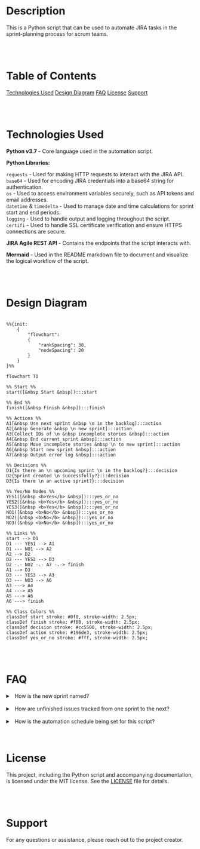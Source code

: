 # Description
This is a Python script that can be used to automate JIRA tasks in the sprint-planning process for scrum teams.

<br/>
<br/>

# Table of Contents

[Technologies Used](#technologies-used)
[Design Diagram](#design-diagram)
[FAQ](#faq)
[License](#license)
[Support](#support)

<br/>
<br/>

# Technologies Used

<b>Python v3.7</b> - Core language used in the automation script.

<b>Python Libraries:</b>  

`requests` - Used for making HTTP requests to interact with the JIRA API.  
`base64` - Used for encoding JIRA credentials into a base64 string for authentication.  
`os` - Used to access environment variables securely, such as API tokens and email addresses.  
`datetime` & `timedelta` - Used to manage date and time calculations for sprint start and end periods.  
`logging` - Used to handle output and logging throughout the script.  
`certifi` - Used to handle SSL certificate verification and ensure HTTPS connections are secure.

<b>JIRA Agile REST API</b> - Contains the endpoints that the script interacts with.

<b>Mermaid</b> - Used in the README markdown file to document and visualize the logical workflow of the script.  

<br/>
<br/>

# Design Diagram

```mermaid

%%{init:
    {
        "flowchart": 
        {
            "rankSpacing": 30,
            "nodeSpacing": 20
        }
    }
}%%

flowchart TD

%% Start %%
start([&nbsp Start &nbsp]):::start

%% End %%
finish([&nbsp Finish &nbsp]):::finish

%% Actions %%
A1[&nbsp Use next sprint &nbsp \n in the backlog]:::action
A2[&nbsp Generate &nbsp \n new sprint]:::action
A3[Collect IDs of \n &nbsp incomplete stories &nbsp]:::action
A4[&nbsp End current sprint &nbsp]:::action
A5[&nbsp Move incomplete stories &nbsp \n to new sprint]:::action
A6[&nbsp Start new sprint &nbsp]:::action
A7[&nbsp Output error log &nbsp]:::action

%% Decisions %%
D1{Is there an \n upcoming sprint \n in the backlog?}:::decision
D2{Sprint created \n successfully?}:::decision
D3{Is there \n an active sprint?}:::decision

%% Yes/No Nodes %%
YES1([&nbsp <b>Yes</b> &nbsp]):::yes_or_no
YES2([&nbsp <b>Yes</b> &nbsp]):::yes_or_no
YES3([&nbsp <b>Yes</b> &nbsp]):::yes_or_no
NO1([&nbsp <b>No</b> &nbsp]):::yes_or_no
NO2([&nbsp <b>No</b> &nbsp]):::yes_or_no
NO3([&nbsp <b>No</b> &nbsp]):::yes_or_no

%% Links %%
start --> D1
D1 --- YES1 --> A1
D1 --- NO1 --> A2
A2 --> D2
D2 --- YES2 --> D3
D2 -.- NO2 -.- A7 -.-> finish
A1 --> D3
D3 --- YES3 --> A3
D3 --- NO3 --> A6
A3 ---> A4
A4 ---> A5
A5 ---> A6
A6 ---> finish

%% Class Colors %%
classDef start stroke: #0f0, stroke-width: 2.5px;
classDef finish stroke: #f00, stroke-width: 2.5px;
classDef decision stroke: #cc5500, stroke-width: 2.5px;
classDef action stroke: #196de3, stroke-width: 2.5px;
classDef yes_or_no stroke: #fff, stroke-width: 2.5px;
```

<br/>
<br/>

# FAQ

<details>
<summary>&nbsp; How is the new sprint named? &nbsp;</summary><br/>

> The new sprint will be generated using the definition of the `sprint_name` variable.

</details>

<br/>

<details>
<summary>&nbsp; How are unfinished issues tracked from one sprint to the next? &nbsp;</summary><br/>

> Because sprints are closed before a transfer occurs, any unfinished stories will display as 'Issues Not Completed' in the sprint
> status report. 

</details>

<br/>

<details>
<summary>&nbsp; How is the automation schedule being set for this script? &nbsp;</summary><br/>

> The script runs automatically based off the `cron` expression in the sprint_automation yaml file located in the .github folder.  
>   
> More information on cron expressions can be found [here](https://cloud.google.com/scheduler/docs/configuring/cron-job-schedules).  
> 
> The current configuration runs on a bi-weekly schedule based on the initial run date, aligning with the typical 2-week sprint period.

</details>

<br/>
<br/>

# License

This project, including the Python script and accompanying documentation, is licensed under the MIT license. See the [LICENSE](LICENSE)
file for details.

<br/>
<br/>

# Support

For any questions or assistance, please reach out to the project creator. 
